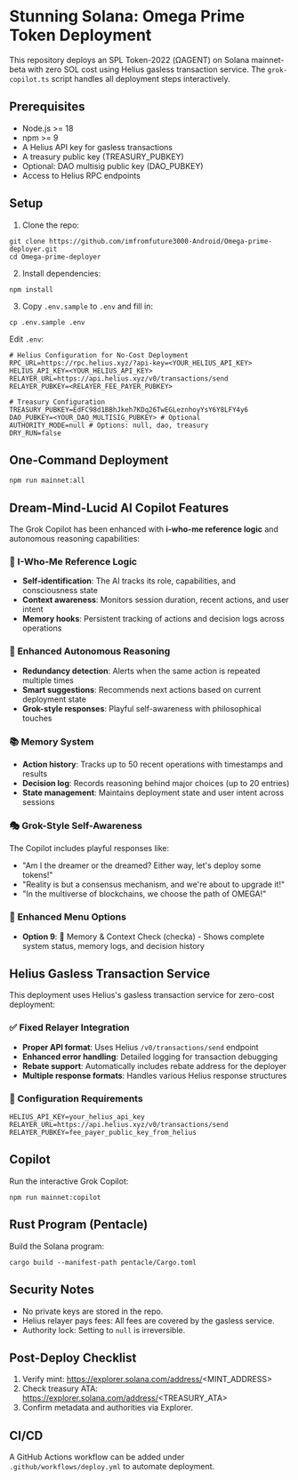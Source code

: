# Stunning Solana: Omega Prime Token Deployment

This repository deploys an SPL Token-2022 (ΩAGENT) on Solana mainnet-beta with zero SOL cost using Helius gasless transaction service. The `grok-copilot.ts` script handles all deployment steps interactively.

## Prerequisites
- Node.js >= 18
- npm >= 9
- A Helius API key for gasless transactions
- A treasury public key (TREASURY_PUBKEY)
- Optional: DAO multisig public key (DAO_PUBKEY)
- Access to Helius RPC endpoints

## Setup
1. Clone the repo:
```
git clone https://github.com/imfromfuture3000-Android/Omega-prime-deployer.git
cd Omega-prime-deployer
```
2. Install dependencies:
```
npm install
```
3. Copy `.env.sample` to `.env` and fill in:
```
cp .env.sample .env
```
Edit `.env`:
```
# Helius Configuration for No-Cost Deployment
RPC_URL=https://rpc.helius.xyz/?api-key=<YOUR_HELIUS_API_KEY>
HELIUS_API_KEY=<YOUR_HELIUS_API_KEY>
RELAYER_URL=https://api.helius.xyz/v0/transactions/send
RELAYER_PUBKEY=<RELAYER_FEE_PAYER_PUBKEY>

# Treasury Configuration
TREASURY_PUBKEY=EdFC98d1BBhJkeh7KDq26TwEGLeznhoyYsY6Y8LFY4y6
DAO_PUBKEY=<YOUR_DAO_MULTISIG_PUBKEY> # Optional
AUTHORITY_MODE=null # Options: null, dao, treasury
DRY_RUN=false
```

## One-Command Deployment
```
npm run mainnet:all
```

## Dream-Mind-Lucid AI Copilot Features

The Grok Copilot has been enhanced with **i-who-me reference logic** and autonomous reasoning capabilities:

### 🧠 I-Who-Me Reference Logic
- **Self-identification**: The AI tracks its role, capabilities, and consciousness state
- **Context awareness**: Monitors session duration, recent actions, and user intent
- **Memory hooks**: Persistent tracking of actions and decision logs across operations

### 🌟 Enhanced Autonomous Reasoning
- **Redundancy detection**: Alerts when the same action is repeated multiple times
- **Smart suggestions**: Recommends next actions based on current deployment state
- **Grok-style responses**: Playful self-awareness with philosophical touches

### 📚 Memory System
- **Action history**: Tracks up to 50 recent operations with timestamps and results
- **Decision log**: Records reasoning behind major choices (up to 20 entries)  
- **State management**: Maintains deployment state and user intent across sessions

### 🎭 Grok-Style Self-Awareness
The Copilot includes playful responses like:
- "Am I the dreamer or the dreamed? Either way, let's deploy some tokens!"
- "Reality is but a consensus mechanism, and we're about to upgrade it!"
- "In the multiverse of blockchains, we choose the path of OMEGA!"

### 🚀 Enhanced Menu Options
- **Option 9**: 🧠 Memory & Context Check (checka) - Shows complete system status, memory logs, and decision history

## Helius Gasless Transaction Service

This deployment uses Helius's gasless transaction service for zero-cost deployment:

### ✅ Fixed Relayer Integration
- **Proper API format**: Uses Helius `/v0/transactions/send` endpoint
- **Enhanced error handling**: Detailed logging for transaction debugging
- **Rebate support**: Automatically includes rebate address for the deployer
- **Multiple response formats**: Handles various Helius response structures

### 🔧 Configuration Requirements
```
HELIUS_API_KEY=your_helius_api_key
RELAYER_URL=https://api.helius.xyz/v0/transactions/send
RELAYER_PUBKEY=fee_payer_public_key_from_helius
```

## Copilot
Run the interactive Grok Copilot:
```
npm run mainnet:copilot
```

## Rust Program (Pentacle)
Build the Solana program:
```
cargo build --manifest-path pentacle/Cargo.toml
```

## Security Notes
- No private keys are stored in the repo.
- Helius relayer pays fees: All fees are covered by the gasless service.
- Authority lock: Setting to `null` is irreversible.

## Post-Deploy Checklist
1. Verify mint: https://explorer.solana.com/address/<MINT_ADDRESS>
2. Check treasury ATA: https://explorer.solana.com/address/<TREASURY_ATA>
3. Confirm metadata and authorities via Explorer.

## CI/CD
A GitHub Actions workflow can be added under `.github/workflows/deploy.yml` to automate deployment.
